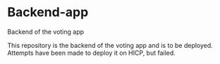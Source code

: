 # Backend-app
Backend of the voting app

This repository is the backend of the voting app and is to be deployed. Attempts have been made to deploy it on HICP, but failed.
